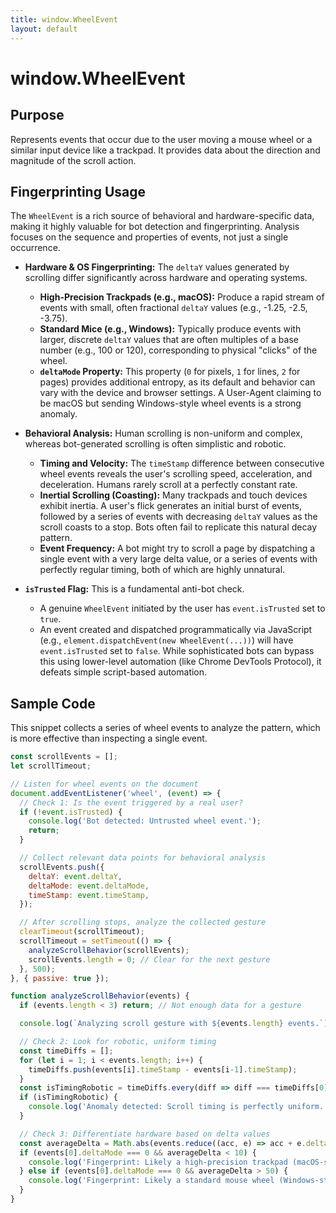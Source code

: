 ```yaml
---
title: window.WheelEvent
layout: default
---
```

# window.WheelEvent
## Purpose
Represents events that occur due to the user moving a mouse wheel or a similar input device like a trackpad. It provides data about the direction and magnitude of the scroll action.

## Fingerprinting Usage
The `WheelEvent` is a rich source of behavioral and hardware-specific data, making it highly valuable for bot detection and fingerprinting. Analysis focuses on the sequence and properties of events, not just a single occurrence.

*   **Hardware & OS Fingerprinting:** The `deltaY` values generated by scrolling differ significantly across hardware and operating systems.
    *   **High-Precision Trackpads (e.g., macOS):** Produce a rapid stream of events with small, often fractional `deltaY` values (e.g., -1.25, -2.5, -3.75).
    *   **Standard Mice (e.g., Windows):** Typically produce events with larger, discrete `deltaY` values that are often multiples of a base number (e.g., 100 or 120), corresponding to physical "clicks" of the wheel.
    *   **`deltaMode` Property:** This property (`0` for pixels, `1` for lines, `2` for pages) provides additional entropy, as its default and behavior can vary with the device and browser settings. A User-Agent claiming to be macOS but sending Windows-style wheel events is a strong anomaly.

*   **Behavioral Analysis:** Human scrolling is non-uniform and complex, whereas bot-generated scrolling is often simplistic and robotic.
    *   **Timing and Velocity:** The `timeStamp` difference between consecutive wheel events reveals the user's scrolling speed, acceleration, and deceleration. Humans rarely scroll at a perfectly constant rate.
    *   **Inertial Scrolling (Coasting):** Many trackpads and touch devices exhibit inertia. A user's flick generates an initial burst of events, followed by a series of events with decreasing `deltaY` values as the scroll coasts to a stop. Bots often fail to replicate this natural decay pattern.
    *   **Event Frequency:** A bot might try to scroll a page by dispatching a single event with a very large delta value, or a series of events with perfectly regular timing, both of which are highly unnatural.

*   **`isTrusted` Flag:** This is a fundamental anti-bot check.
    *   A genuine `WheelEvent` initiated by the user has `event.isTrusted` set to `true`.
    *   An event created and dispatched programmatically via JavaScript (e.g., `element.dispatchEvent(new WheelEvent(...))`) will have `event.isTrusted` set to `false`. While sophisticated bots can bypass this using lower-level automation (like Chrome DevTools Protocol), it defeats simple script-based automation.

## Sample Code
This snippet collects a series of wheel events to analyze the pattern, which is more effective than inspecting a single event.

```javascript
const scrollEvents = [];
let scrollTimeout;

// Listen for wheel events on the document
document.addEventListener('wheel', (event) => {
  // Check 1: Is the event triggered by a real user?
  if (!event.isTrusted) {
    console.log('Bot detected: Untrusted wheel event.');
    return;
  }

  // Collect relevant data points for behavioral analysis
  scrollEvents.push({
    deltaY: event.deltaY,
    deltaMode: event.deltaMode,
    timeStamp: event.timeStamp,
  });

  // After scrolling stops, analyze the collected gesture
  clearTimeout(scrollTimeout);
  scrollTimeout = setTimeout(() => {
    analyzeScrollBehavior(scrollEvents);
    scrollEvents.length = 0; // Clear for the next gesture
  }, 500);
}, { passive: true });

function analyzeScrollBehavior(events) {
  if (events.length < 3) return; // Not enough data for a gesture

  console.log(`Analyzing scroll gesture with ${events.length} events.`);

  // Check 2: Look for robotic, uniform timing
  const timeDiffs = [];
  for (let i = 1; i < events.length; i++) {
    timeDiffs.push(events[i].timeStamp - events[i-1].timeStamp);
  }
  const isTimingRobotic = timeDiffs.every(diff => diff === timeDiffs[0]);
  if (isTimingRobotic) {
    console.log('Anomaly detected: Scroll timing is perfectly uniform.');
  }

  // Check 3: Differentiate hardware based on delta values
  const averageDelta = Math.abs(events.reduce((acc, e) => acc + e.deltaY, 0) / events.length);
  if (events[0].deltaMode === 0 && averageDelta < 10) {
    console.log('Fingerprint: Likely a high-precision trackpad (macOS-style).');
  } else if (events[0].deltaMode === 0 && averageDelta > 50) {
    console.log('Fingerprint: Likely a standard mouse wheel (Windows-style).');
  }
}
```